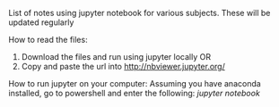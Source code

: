 List of notes using jupyter notebook for various subjects. These will be updated regularly

How to read the files:
1. Download the files and run using jupyter locally
OR
1. Copy and paste the url into http://nbviewer.jupyter.org/

How to run jupyter on your computer:
Assuming you have anaconda installed, go to powershell and enter the following:
*jupyter notebook*
